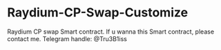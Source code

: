 # Raydium-CP-Swap-Customize
Raydium CP swap Smart contract. 
If u wanna this Smart contract, please contact me.
Telegram handle: @Tru3B1iss

